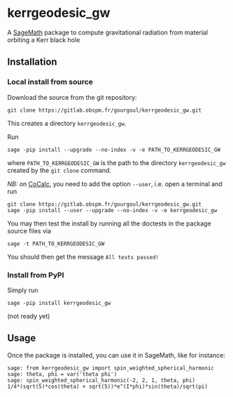 # kerrgeodesic_gw

A [SageMath](http://www.sagemath.org/) package to compute gravitational radiation from material orbiting a Kerr black hole

## Installation

### Local install from source

Download the source from the git repository:

	git clone https://gitlab.obspm.fr/gourgoul/kerrgeodesic_gw.git

This creates a directory `kerrgeodesic_gw`.

Run

	sage -pip install --upgrade --no-index -v -e PATH_TO_KERRGEODESIC_GW

where `PATH_TO_KERRGEODESIC_GW` is the path to the directory `kerrgeodesic_gw` created by the `git clone` command.

*NB:* on [CoCalc](https://cocalc.com), you need to add the option `--user`, i.e. open a terminal and run

	git clone https://gitlab.obspm.fr/gourgoul/kerrgeodesic_gw.git
	sage -pip install --user --upgrade --no-index -v -e kerrgeodesic_gw

You may then test the install by running all the doctests in the package source files via

	sage -t PATH_TO_KERRGEODESIC_GW
	
You should then get the message `All tests passed!`

### Install from PyPI

Simply run

	sage -pip install kerrgeodesic_gw

(not ready yet)

## Usage

Once the package is installed, you can use it in SageMath, like for instance:

	sage: from kerrgeodesic_gw import spin_weighted_spherical_harmonic
	sage: theta, phi = var('theta phi')
	sage: spin_weighted_spherical_harmonic(-2, 2, 1, theta, phi)
	1/4*(sqrt(5)*cos(theta) + sqrt(5))*e^(I*phi)*sin(theta)/sqrt(pi)
